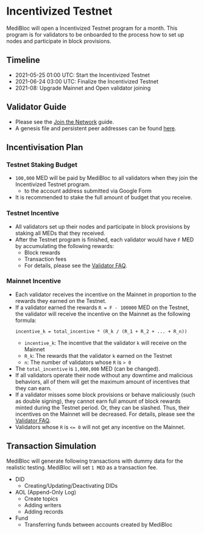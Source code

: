 # Incentivized Testnet

MediBloc will open a Incentivized Testnet program for a month.
This program is for validators to be onboarded to the process how to set up nodes and participate in block provisions.


## Timeline

- 2021-05-25 01:00 UTC: Start the Incentivized Testnet 
- 2021-06-24 03:00 UTC: Finalize the Incentivized Testnet 
- 2021-08: Upgrade Mainnet and Open validator joining


## Validator Guide

- Please see the [Join the Network](../guide/join-the-network.md) guide.
- A genesis file and persistent peer addresses can be found [here](https://github.com/medibloc/panacea-opentestnet).


## Incentivisation Plan

### Testnet Staking Budget

- `100,000` MED will be paid by MediBloc to all validators when they join the Incentivized Testnet program.
  - to the account address submitted via Google Form
- It is recommended to stake the full amount of budget that you receive.
  
### Testnet Incentive

- All validators set up their nodes and participate in block provisions by staking all MEDs that they received.
- After the Testnet program is finished, each validator would have `F` MED by accumulating the following rewards:
  - Block rewards
  - Transaction fees
  - For details, please see the [Validator FAQ](https://hub.cosmos.network/main/validators/validator-faq.html#what-is-the-incentive-to-stake).
  
### Mainnet Incentive

- Each validator receives the incentive on the Mainnet in proportion to the rewards they earned on the Testnet.
- If a validator earned the rewards `R = F - 100000` MED on the Testnet, the validator will receive the incentive on the Mainnet as the following formula:
  ```
  incentive_k = total_incentive * (R_k / (R_1 + R_2 + ... + R_n))
  ```
  - `incentive_k`: The incentive that the validator `k` will receive on the Mainnet
  - `R_k`: The rewards that the validator `k` earned on the Testnet
  - `n`: The number of validators whose `R` is `> 0`
- The `total_incentive` is `1,000,000` MED (can be changed).
- If all validators operate their node without any downtime and malicious behaviors, all of them will get the maximum amount of incentives that they can earn.
- If a validator misses some block provisions or behave maliciously (such as double signing), they cannot earn full amount of block rewards minted during the Testnet period. Or, they can be slashed. Thus, their incentives on the Mainnet will be decreased. For details, please see the [Validator FAQ](https://hub.cosmos.network/main/validators/validator-faq.html#what-are-the-slashing-conditions).
- Validators whose `R` is `<= 0` will not get any incentive on the Mainnet.


## Transaction Simulation

MediBloc will generate following transactions with dummy data for the realistic testing.
MediBloc will set `1 MED` as a transaction fee.

- DID
  - Creating/Updating/Deactivating DIDs
- AOL (Append-Only Log)
  - Create topics
  - Adding writers
  - Adding records
- Fund
  - Transferring funds between accounts created by MediBloc
